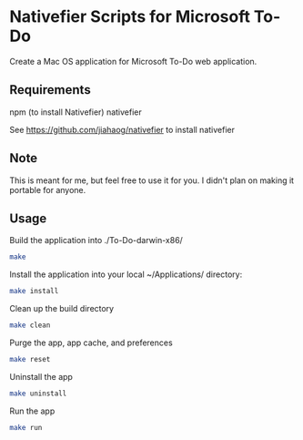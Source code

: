 # Nativefier Scripts for Microsoft To-Do
Create a Mac OS application for Microsoft To-Do web application.


## Requirements
npm (to install Nativefier)
nativefier

See https://github.com/jiahaog/nativefier to install nativefier

## Note
This is meant for me, but feel free to use it for you. I didn't plan on making it portable for anyone. 

## Usage

Build the application into ./To-Do-darwin-x86/

```bash
make
```

Install the application into your local ~/Applications/ directory:

```bash
make install
```

Clean up the build directory

```bash
make clean
```

Purge the app, app cache, and preferences

```bash
make reset
```

Uninstall the app

```bash
make uninstall
```

Run the app

```bash
make run
```
